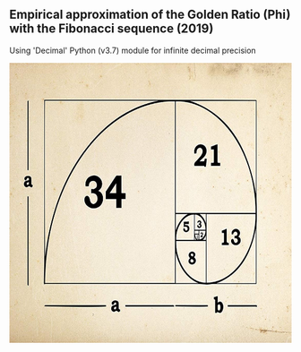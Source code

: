 ## Empirical approximation of the Golden Ratio (Phi) with the Fibonacci sequence (2019)
Using 'Decimal' Python (v3.7) module for infinite decimal precision


<img src="Fibonacci-Golden-ratio.jpg" alt="Fibonacci"
	width="650" height="500" />
